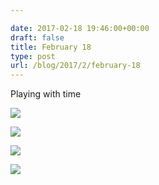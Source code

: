 ```yaml
---

date: 2017-02-18 19:46:00+00:00
draft: false
title: February 18
type: post
url: /blog/2017/2/february-18
---
```


Playing with time



  
![](/images/2017-02-18-20172february-18/20170218-DSCF4878.jpg)

  

  
![](/images/2017-02-18-20172february-18/20170218-DSCF4886.jpg)

  

  
![](/images/2017-02-18-20172february-18/20170218-DSCF4883.jpg)

  

  
![](/images/2017-02-18-20172february-18/20170218-DSCF4881.jpg)

  


